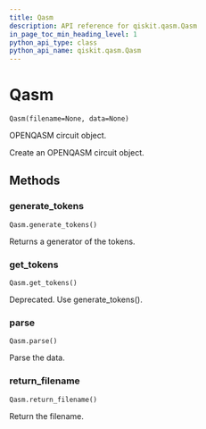 ```yaml
---
title: Qasm
description: API reference for qiskit.qasm.Qasm
in_page_toc_min_heading_level: 1
python_api_type: class
python_api_name: qiskit.qasm.Qasm
---
```


# Qasm

<span id="qiskit.qasm.Qasm" />

`Qasm(filename=None, data=None)`

OPENQASM circuit object.

Create an OPENQASM circuit object.

## Methods

### generate\_tokens

<span id="qiskit.qasm.Qasm.generate_tokens" />

`Qasm.generate_tokens()`

Returns a generator of the tokens.

### get\_tokens

<span id="qiskit.qasm.Qasm.get_tokens" />

`Qasm.get_tokens()`

Deprecated. Use generate\_tokens().

### parse

<span id="qiskit.qasm.Qasm.parse" />

`Qasm.parse()`

Parse the data.

### return\_filename

<span id="qiskit.qasm.Qasm.return_filename" />

`Qasm.return_filename()`

Return the filename.

